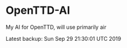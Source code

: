 # OpenTTD-AI
My AI for OpenTTD, will use primarily air

Latest backup: Sun Sep 29 21:30:01 UTC 2019
